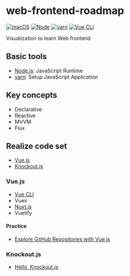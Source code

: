 # web-frontend-roadmap

[![macOS](https://img.shields.io/badge/macOS-Catalina-black)](https://developer.apple.com/macos/)
[![Node](https://img.shields.io/badge/node-v14.8.0-green)](https://nodejs.org/en/)
[![yarn](https://img.shields.io/badge/yarn-1.22.4-blue)](https://classic.yarnpkg.com/en/)
[![Vue CLI](https://img.shields.io/badge/vuecli-4.5.3-brightgreen)](https://cli.vuejs.org/)

Visualization to learn Web frontend

## Basic tools
* [Node.js](https://github.com/ykws/hello-node): JavaScript Runtime
* [yarn](https://github.com/yarnpkg/yarn): Setup JavaScript Application

## Key concepts
* Declarative
* Reactive
* MVVM
* Flux

## Realize code set
* [Vue.js](https://vuejs.org)
* [Knockout.js](https://knockoutjs.com/)

### Vue.js
* [Vue CLI](https://github.com/vuejs/vue-cli)
* Vuex
* [Nuxt.js](https://github.com/ykws/hello-nuxtjs)
* Vuetify

#### Practice
* [Explore GitHub Repositories with Vue.js](https://github.com/ykws/vue-github-explore)

### Knockout.js
* [Hello, Knockout.js](https://github.com/ykws/hello-knockoutjs)
